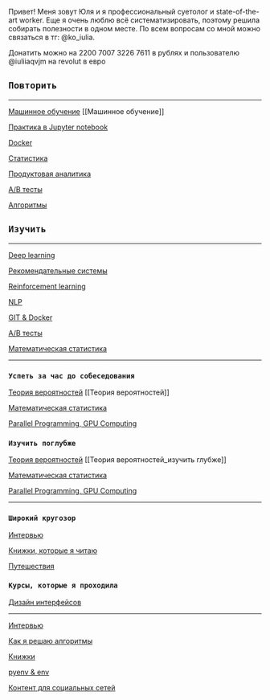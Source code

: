 
Привет! Меня зовут Юля и я профессиональный суетолог и state-of-the-art worker. Еще я очень люблю всё систематизировать, поэтому решила собирать полезности в одном месте.  По всем вопросам со мной можно связаться в тг: @ko_iulia.

Донатить можно на 2200 7007 3226 7611 в рублях и пользователю @iuliiaqvjm на revolut в евро

## `Повторить`

---

[Машинное обучение](https://www.notion.so/172f240fa4fb4d9a98a0a4bd9606a4f2?pvs=21)
[[Машинное обучение]]

[Практика в Jupyter notebook](https://www.notion.so/Jupyter-notebook-17d524c25970491c97807b9b9fe7f8bd?pvs=21)

[Docker](https://www.notion.so/Docker-93b9033415e04ae4b8774819a7c10ff4?pvs=21)

[Статистика](https://www.notion.so/654c31c559cf4ff48583c031d3bd9f19?pvs=21)

[Продуктовая аналитика](https://www.notion.so/45235d62534349f3a0062588619ae011?pvs=21)

[A/B тесты](https://www.notion.so/A-B-ced34e352f08438b87c02738c3fa9187?pvs=21)

[Алгоритмы](https://www.notion.so/e24beda034374be49499d38d1bbad5ac?pvs=21)

## `Изучить`

---

[Deep learning](https://www.notion.so/Deep-learning-68afb8d996604c3f8899723855ab47e4?pvs=21)

[Рекомендательные системы](https://www.notion.so/e251aea7b3c443ab89921d0c4b21efd9?pvs=21)

[Reinforcement learning](https://www.notion.so/Reinforcement-learning-51a6a2f2edc04d62bec428930f3bf124?pvs=21)

[NLP](https://www.notion.so/NLP-e8cc175b21a44480806fb100d7e8c46c?pvs=21)

[GIT & Docker](https://www.notion.so/GIT-Docker-bed51eb29dc049969d11714ed8afdd81?pvs=21)

[A/B тесты](https://www.notion.so/A-B-ace275348e7843ec8d887bd290172b3f?pvs=21)

[Математическая статистика](https://www.notion.so/d9690925a2554aa7bcbc0e44741bbcd0?pvs=21)

---

### **`Успеть за час до собеседования`**

[Теория вероятностей](https://www.notion.so/69c02dde3ecf4c45bd26e0d6e99f64ab?pvs=21)
[[Теория вероятностей]]

[Математическая статистика](https://www.notion.so/64fb83d9a9e64e699f280520fe267d06?pvs=21)

[Parallel Programming, GPU Computing](https://www.notion.so/Parallel-Programming-GPU-Computing-57b4ec8bc14545f5abf8ec7aa4b939b9?pvs=21)

### `Изучить поглубже`

[Теория вероятностей](https://www.notion.so/2b91b8acaba74f8cae3239d6e32d0491?pvs=21)
[[Теория вероятностей_изучить глубже]]

[Математическая статистика](https://www.notion.so/5260643efdd2474485b597635c3e6832?pvs=21)

[Parallel Programming, GPU Computing](https://www.notion.so/Parallel-Programming-GPU-Computing-f170b5b5ea8c48f0a8637cf652c2d44d?pvs=21)

---

### `Широкий кругозор`

[Интервью](https://www.notion.so/c6497f8df68a404995dcd4ec1a3a2f1a?pvs=21)

[Книжки, которые я читаю](https://www.notion.so/f8956031d47b412d90031415f0c04dca?pvs=21)

[Путешествия](https://www.notion.so/c4a01fbaad86472c91a3159e5a624151?pvs=21)

### `Курсы, которые я проходила`

[Дизайн интерфейсов](https://www.notion.so/a2acf128166f4d7483bc3d50670a4f92?pvs=21)

---

[Интервью](https://www.notion.so/eb62188efc874a8285f35c1b80a25dca?pvs=21)

[Как я решаю алгоритмы](https://www.notion.so/ab4a37b8a9cb42ab8f52fa17d424ecf2?pvs=21)

[Книжки](https://www.notion.so/f6a4d84c80274f69b63acd2c97e1afec?pvs=21)

[pyenv & env](https://www.notion.so/pyenv-env-fddda8cada104e66bd8d3f6f27850a4b?pvs=21)

[Контент для социальных сетей](https://www.notion.so/cd9c0ab2f42b43a3ab1ebe6643fb5b08?pvs=21)